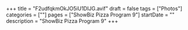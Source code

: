 +++
title = "F2udfqkmOkJO5iU1DIJG.avif"
draft = false
tags = ["Photos"]
categories = [""]
pages = ["ShowBiz Pizza Program 9"]
startDate = ""
description = "ShowBiz Pizza Program 9"
+++
